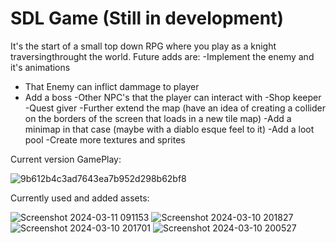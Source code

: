 # SDL Game (Still in development) 

It's the start of a small top down RPG where you play as a knight traversingthrought the world.
Future adds are:
-Implement the enemy and it's animations
  - That Enemy can inflict dammage to player
  - Add a boss
-Other NPC's that the player can interact with
    -Shop keeper
    -Quest giver 
-Further extend the map (have an idea of creating a collider on the borders of the screen that loads in a new tile map)
  -Add a minimap in that case (maybe with a diablo esque feel to it)
-Add a loot pool
-Create more textures and sprites


Current version GamePlay:

![9b612b4c3ad7643ea7b952d298b62bf8](https://github.com/SamAbouGabal/SDL-Game/assets/143541187/38e73934-c7d9-44d5-8ad0-625dc1e80ef1)


Currently used and added assets:

![Screenshot 2024-03-11 091153](https://github.com/SamAbouGabal/SDL-Game/assets/143541187/175fc1c8-860c-4767-8fa0-7335ed5ff8bc)
![Screenshot 2024-03-10 201827](https://github.com/SamAbouGabal/SDL-Game/assets/143541187/a7e1ba48-5bd6-422f-b23d-940af7f11576)
![Screenshot 2024-03-10 201701](https://github.com/SamAbouGabal/SDL-Game/assets/143541187/1d1e474b-2e1f-4a03-ade6-3de2eeabe41b)
![Screenshot 2024-03-10 200527](https://github.com/SamAbouGabal/SDL-Game/assets/143541187/74568bb0-ca38-4dde-ae3c-3a56e78e318b)




